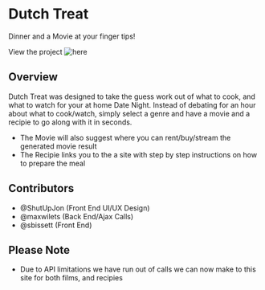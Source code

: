 # Dutch Treat

Dinner and a Movie at your finger tips!

View the project ![here](https://shutupjon.github.io/groupProject1/)

## Overview

Dutch Treat was designed to take the guess work out of what to cook, and what to watch for your at home Date Night. Instead of debating for an hour about what to cook/watch, simply select a genre and have a movie and a recipie to go along with it in seconds.

- The Movie will also suggest where you can rent/buy/stream the generated movie result
- The Recipie links you to the a site with step by step instructions on how to prepare the meal

## Contributors

- @ShutUpJon (Front End UI/UX Design)
- @maxwilets (Back End/Ajax Calls)
- @sbissett (Front End)

## Please Note

- Due to API limitations we have run out of calls we can now make to this site for both films, and recipies
